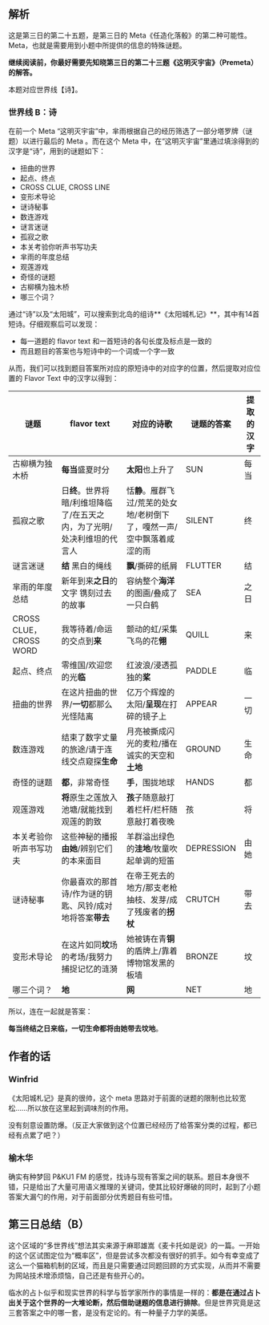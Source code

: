 ## 解析

这是第三日的第二十五题，是第三日的 Meta《任造化落骰》的第二种可能性。Meta，也就是需要用到小题中所提供的信息的特殊谜题。

**继续阅读前，你最好需要先知晓第三日的第二十三题《这明灭宇宙》（Premeta）的解答。**

本题对应世界线【诗】。

### 世界线 B：诗

在前一个 Meta “这明灭宇宙”中，芈雨根据自己的经历筛选了一部分塔罗牌（谜题）以进行最后的 Meta 。而在这个 Meta 中，在“这明灭宇宙”里通过填涂得到的汉字是“诗”，用到的谜题如下：

- 扭曲的世界
- 起点、终点
- CROSS CLUE, CROSS LINE
- 变形术导论
- 谜诗秘事
- 数连游戏
- 谜言迷谜
- 孤寂之歌
- 本关考验你听声书写功夫
- 芈雨的年度总结
- 观莲游戏
- 奇怪的谜题
- 古柳横为独木桥
- 哪三个词？

通过“诗”以及“太阳城”，可以搜索到北岛的组诗**《太阳城札记》**，其中有14首短诗。仔细观察后可以发现：

- 每一道题的 flavor text 和一首短诗的各句长度及标点是一致的
- 而且题目的答案也与短诗中的一个词或一个字一致

从而，我们可以找到题目答案所对应的原短诗中的对应字的位置，然后提取对应位置的 Flavor Text 中的汉字以得到：

|谜题|flavor text|对应的诗歌|谜题的答案|提取的汉字|
|-|-|-|-|-|
|古柳横为独木桥|**每当**盛夏时分|**太阳**也上升了|SUN|每当|
|孤寂之歌|日**终**。世界将暗/利维坦降临了/在五天之内，为了光明/处决利维坦的代言人|恬**静**。雁群飞过/荒芜的处女地/老树倒下了，嘎然一声/空中飘落着咸涩的雨|SILENT|终|
|谜言迷谜|**结** 黑白的绳线|**飘**/撕碎的纸屑|FLUTTER|结|
|芈雨的年度总结|新年到来**之日**的文字  镌刻过去的故事|容纳整个**海洋**的图画/叠成了一只白鹤|SEA|之日|
|CROSS CLUE，CROSS WORD|我等待着/命运的交点到**来**|颤动的虹/采集飞鸟的花**翎**|QUILL|来|
|起点、终点|零维国/欢迎您的光**临**|红波浪/浸透孤独的**桨**|PADDLE|临|
|扭曲的世界|在这片扭曲的世界/**一切**都那么光怪陆离|亿万个辉煌的太阳/**呈现**在打碎的镜子上|APPEAR|一切|
|数连游戏|结束了数字丈量的旅途/请于连线交点窥探**生命**|月亮被撕成闪光的麦粒/播在诚实的天空和**土地**|GROUND|生命|
|奇怪的谜题|**都**，非常奇怪|**手**，围拢地球|HANDS|都|
|观莲游戏|**将**原生之莲放入池塘/就能找到观莲的韵致|**孩**子随意敲打着栏杆/栏杆随意敲打着夜晚|孩|将|
|本关考验你听声书写功夫|这些神秘的播报**由她**/辨别它们的本来面目|羊群溢出绿色的**洼地**/牧童吹起单调的短笛|DEPRESSION|由她|
|谜诗秘事|你最喜欢的那首诗/作为谜的钥匙、风铃/成对地将答案**带去**|在帝王死去的地方/那支老枪抽枝、发芽/成了残废者的**拐杖**|CRUTCH|带去|
|变形术导论|在这片如同**坟**场的考场/我努力捕捉记忆的涟漪|她被铸在青**铜**的盾牌上/靠着博物馆发黑的板墙|BRONZE|坟|
|哪三个词？|**地**|**网**|NET|地|

所以，连在一起就是答案：

**每当终结之日来临，一切生命都将由她带去坟地**。

## 作者的话

### Winfrid

《太阳城札记》是真的很帅，这个 meta 思路对于前面的谜题的限制也比较宽松……所以放在这里起到调味剂的作用。

没有刻意设置防爆。（反正大家做到这个位置已经经历了给答案分类的过程，都已经有点累了吧？）

### 榆木华

确实有种梦回 P&KU1 FM 的感觉，找诗与现有答案之间的联系。题目本身很不错，只是给出了大量可用语义推理的关键词，使其比较好爆破的同时，起到了小题答案大漏勺的作用，对于前面部分优秀题目有些可惜。

## 第三日总结（B）

这个区域的“多世界线”想法其实来源于麻耶雄嵩《麦卡托如是说》的一篇。一开始的这个区试图定位为“概率区”，但是尝试多次都没有很好的抓手。如今有幸变成了这么一个猫箱机制的区域，而且是只需要通过同题回顾的方式实现，从而并不需要为网站技术增添烦恼，自己还是有些开心的。

临水的占卜似乎和现实世界的科学与哲学家所作的事情是一样的：**都是在通过占卜出关于这个世界的一大堆论断，然后借助谜题的信息进行排除**。但是世界究竟是这三套答案之中的哪一套，是没有定论的。有一种量子力学的美感。